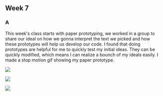 ## Week 7

### A

This week's class starts with paper prototyping, we worked in a group to share our ideal on how we gonna interpret the text we picked and how these prototypes will help us develop our code. I found that doing prototypes are helpful for me to quickly test my initial ideas. They can be quickly modified, which means l can realize a bounch of my ideals easily. I made a stop motion gif showing my paper prototype.

![](https://github.com/Raymondvonz/CodeWords/blob/master/W7/Oct-17-2020%2014-48-03.gif)

![](https://github.com/Raymondvonz/CodeWords/blob/master/W7/Oct-17-2020%2014-48-31.gif)

![](https://github.com/Raymondvonz/CodeWords/blob/master/W7/Oct-17-2020%2014-48-44.gif)
